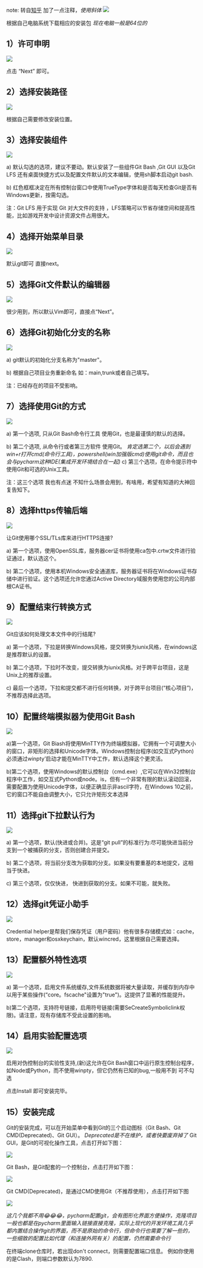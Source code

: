 note: 转自[知乎](https://zhuanlan.zhihu.com/p/473593640) 加了一点注释，_使用斜体_
![](https://pic1.zhimg.com/80/v2-1e31c0a222573e8d2465e1bc1de15a3c_720w.webp)

根据自己电脑系统下载相应的安装包
_现在电脑一般是64位的_

## 1）许可申明

![](https://pic1.zhimg.com/80/v2-da7b6da5dcf23ff74712a09fae1fe8f4_720w.webp)

点击 “Next” 即可。

## 2）选择安装路径

![](https://pic2.zhimg.com/80/v2-7023d4e68bd7ea15e42c6ad0d711d685_720w.webp)

根据自己需要修改安装位置。

## 3）选择安装组件

![](https://pic2.zhimg.com/80/v2-820dcc02ca01bdf8cf70477a3d8fc459_720w.webp)

a) 默认勾选的选项，建议不要动。默认安装了一些组件Git Bash ,Git GUI 以及Git LFS 还有桌面快捷方式以及配置文件默认的文本编辑，使用sh脚本启动git bash.

b) 红色框框决定在所有控制台窗口中使用TrueType字体和是否每天检查Git是否有Windows更新，按需勾选。

注：Git LFS 用于实现 Git 对大文件的支持 ，LFS策略可以节省存储空间和提高性能，比如游戏开发中设计资源文件占用很大。

## 4）选择开始菜单目录

![](https://pic2.zhimg.com/80/v2-a8613a8cff0959ea103888ee8fa107b9_720w.webp)

默认git即可 直接next。

## 5）选择Git文件默认的编辑器

![](https://pic1.zhimg.com/80/v2-9c0b533d485a0a48d8fa9672d2f1dd78_720w.webp)

很少用到，所以默认Vim即可，直接点“Next”。

## 6）选择Git初始化分支的名称

![](https://pic2.zhimg.com/80/v2-d801081a48de96c214602e424e239f55_720w.webp)

a) git默认的初始化分支名称为"master"。

b) 根据自己项目业务重新命名 如：main,trunk或者自己填写。

注：已经存在的项目不受影响。

## 7）选择使用Git的方式

![](https://pic4.zhimg.com/80/v2-81f001420be540250340e1d09067366f_720w.webp)

a) 第一个选项, 只从Git Bash命令行工具 使用Git，也是最谨慎的默认的选择。

b) 第二个选项, 从命令行或者第三方软件 使用Git。
_肯定选第二个，以后会遇到win+r打开cmd(命令行工具)，powershell(win加强版cmd)使用git命令，而且也会与pycharm这种IDE(集成开发环境结合在一起)_
c) 第三个选项，在命令提示符中使用Git和可选的Unix工具。

注：这三个选项 我也有点迷 不知什么场景会用到，有啥用，希望有知道的大神回复告知下。

## 8）选择https传输后端

![](https://pic4.zhimg.com/80/v2-a40449d69c0eb85581e675c1f672022b_720w.webp)

让Git使用哪个SSL/TLs库来进行HTTPS连接?

a) 第一个选项，使用OpenSSL库，服务器cer证书将使用ca包中.crtw文件进行验证通过，默认选这个。

b) 第二个选项，使用本机Windows安全通道库，服务器证书将在Windows证书存储中进行验证。这个选项还允许您通过Active Directory域服务使用您的公司内部根CA证书。

## 9）配置结束行转换方式

![](https://pic2.zhimg.com/80/v2-d045cb53a0315a4dcea38adf569a95cd_720w.webp)

Git应该如何处理文本文件中的行结尾?

a) 第一个选项，下拉是转换Windows风格，提交转换为iunix风格，在windows这是推荐默认的设置。

b) 第二个选项，下拉时不改变，提交转换为iunix风格。对于跨平台项目，这是Unix上的推荐设置。

c) 最后一个选项，下拉和提交都不进行任何转换，对于跨平台项目(“核心项目”)，不推荐选择此选项。

## 10）配置终端模拟器为使用Git Bash

![](https://pic4.zhimg.com/80/v2-675b9bf712c47d6a2d45eaf9852f8b13_720w.webp)

a)第一个选项，Git Biash将使用MinTTY作为终端模拟器，它拥有一个可调整大小的窗口，非矩形的选择和Unicode字体。Windows控制台程序(如交互式Python)必须通过winpty’启动才能在MinTTY中工作，默认选择这个更灵活。

b)第二个选项，使用Windows的默认控制台（cmd.exe）,它可以在Win32控制台程序中工作，如交互式Python或node。is，但有一个非常有限的默认滚动回滚，需要配置为使用Unicode字体，以便正确显示非ascil字符，在Windows 10之前，它的窗口不能自由调整大小，它只允许矩形文本选择

## 11）选择git下拉默认行为

![](https://pic1.zhimg.com/80/v2-4c67e5d14528cbcce5f00918be3e8a48_720w.webp)

a) 第一个选项，默认(快进或合并)。这是“git pull”的标准行为:尽可能快进当前分支到一个被捕获的分支，否则创建合并提交。

b) 第二个选项，将当前分支改为获取的分支。如果没有要重基的本地提交，这相当于快进。

c) 第三个选项，仅仅快进， 快进到获取的分支。如果不可能，就失败。

## 12）选择git凭证小助手

![](https://pic2.zhimg.com/80/v2-85dbfc5c1c19e29f854809bf724d5b31_720w.webp)

Credential helper是帮我们保存凭证（用户密码）他有很多存储模式如：cache，store，manager和osxkeychain，默认wincred，这里根据自己需要选择。

## 13）配置额外特性选项

![](https://pic1.zhimg.com/80/v2-c75307d42b2abc1b97b08cea7ad719cc_720w.webp)

a) 第一个选项，启用文件系统缓存,文件系统数据将被大量读取，并缓存到内存中以用于某些操作(“core。fscache"设置为"true")。这提供了显著的性能提升。

b)第二个选项，支持符号链接，启用符号链接(需要SeCreateSymboliclink权限)。请注意，现有存储库不受此设置的影响。

## 14）启用实验配置选项

![](https://pic1.zhimg.com/80/v2-671907fb4ee730b7f55d214926c006b0_720w.webp)

启用对伪控制台的实验性支持,(新)这允许在Git Bash窗口中运行原生控制台程序，如Node或Python，而不使用winpty，但它仍然有已知的bug,一般用不到 可不勾选

点击Install 即可安装完毕。

## 15）安装完成

Git的安装完成，可以在开始菜单中看到Git的三个启动图标（Git Bash、Git CMD(Deprecated)、Git GUI）。
_Deprecated是不在维护，或者快要废弃掉了_
Git GUI，是Git的可视化操作工具，点击打开如下图：

![](https://pic4.zhimg.com/80/v2-8e475844e9f8b035467192b27ffef2a3_720w.webp)

Git Bash，是Git配套的一个控制台，点击打开如下图：

![](https://pic2.zhimg.com/80/v2-9b76b24434f23e5f8a173e95d9cd2d85_720w.webp)

Git CMD(Deprecated)，是通过CMD使用Git（不推荐使用），点击打开如下图

![](https://pic2.zhimg.com/80/v2-24b58689d961b592cd01c42d88187821_720w.webp)

_这几个我都不用😂😂😂，pycharm配置git，会有图形化界面方便操作，克隆项目一般也都是在pycharm里面输入链接直接克隆，实际上现代的开发环境工具几乎都内置结合操作git的界面，而不是原始的命令行，但命令行也需要了解一些的，一些细致的配置比如代理（和连接外网有关）的配置，仍然需要命令行_

在终端clone仓库时，若出现don't connect，则需要配置端口信息。
例如你使用的是Clash，则端口参数默认为7890.